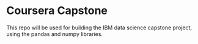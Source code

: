 # Coursera Capstone
This repo will be used for building the IBM data science capstone project, using the pandas and numpy libraries.
